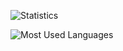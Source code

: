 <!-- https://github.com/anuraghazra/github-readme-stats" -->

![Statistics](https://github-readme-stats.anuraghazra1.vercel.app/api?username=edwolt&show_icons=true&include_all_commits=true&hide_rank=true&hide_border=true&theme=midnight-purple&bg_color=0d1117)

<!--
![Statistics](https://github-readme-stats.vercel.app/api?username=edwolt&show_icons=true&hide_rank=true&hide_border=true&theme=midnight-purple&bg_color=0d1117)
-->

![Most Used Languages](https://github-readme-stats.anuraghazra1.vercel.app/api/top-langs/?username=edwolt&hide_border=true&theme=midnight-purple&bg_color=0d1117)
